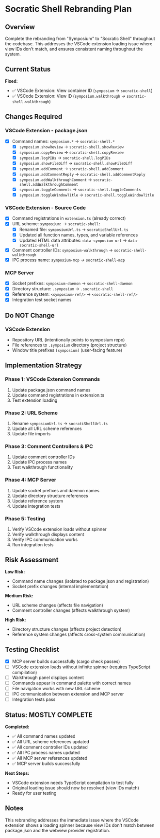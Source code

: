 # Socratic Shell Rebranding Plan

## Overview

Complete the rebranding from "Symposium" to "Socratic Shell" throughout the codebase. This addresses the VSCode extension loading issue where view IDs don't match, and ensures consistent naming throughout the system.

## Current Status

**Fixed:**
- ✅ VSCode Extension: View container ID (`symposium` → `socratic-shell`)
- ✅ VSCode Extension: View ID (`symposium.walkthrough` → `socratic-shell.walkthrough`)

## Changes Required

### VSCode Extension - package.json
- [x] Command names: `symposium.*` → `socratic-shell.*`
  - [x] `symposium.showReview` → `socratic-shell.showReview`
  - [x] `symposium.copyReview` → `socratic-shell.copyReview`
  - [x] `symposium.logPIDs` → `socratic-shell.logPIDs`
  - [x] `symposium.showFileDiff` → `socratic-shell.showFileDiff`
  - [x] `symposium.addComment` → `socratic-shell.addComment`
  - [x] `symposium.addCommentReply` → `socratic-shell.addCommentReply`
  - [x] `symposium.addWalkthroughComment` → `socratic-shell.addWalkthroughComment`
  - [x] `symposium.toggleComments` → `socratic-shell.toggleComments`
  - [x] `symposium.toggleWindowTitle` → `socratic-shell.toggleWindowTitle`

### VSCode Extension - Source Code
- [x] Command registrations in `extension.ts` (already correct)
- [x] URL scheme: `symposium:` → `socratic-shell:`
  - [x] Renamed file: `symposiumUrl.ts` → `socraticShellUrl.ts`
  - [x] Updated all function names, types, and variable references
  - [x] Updated HTML data attributes: `data-symposium-url` → `data-socratic-shell-url`
- [x] Comment controller IDs: `symposium-walkthrough` → `socratic-shell-walkthrough`
- [x] IPC process name: `symposium-mcp` → `socratic-shell-mcp`

### MCP Server
- [x] Socket prefixes: `symposium-daemon` → `socratic-shell-daemon`
- [x] Directory structure: `.symposium` → `.socratic-shell`
- [x] Reference system: `<symposium-ref/>` → `<socratic-shell-ref/>`
- [x] Integration test socket names

## Do NOT Change

### VSCode Extension
- Repository URL (intentionally points to symposium repo)
- File references to `.symposium` directory (project structure)
- Window title prefixes `[symposium]` (user-facing feature)

## Implementation Strategy

### Phase 1: VSCode Extension Commands
1. Update package.json command names
2. Update command registrations in extension.ts
3. Test extension loading

### Phase 2: URL Scheme
1. Rename `symposiumUrl.ts` → `socratiShellUrl.ts`
2. Update all URL scheme references
3. Update file imports

### Phase 3: Comment Controllers & IPC
1. Update comment controller IDs
2. Update IPC process names
3. Test walkthrough functionality

### Phase 4: MCP Server
1. Update socket prefixes and daemon names
2. Update directory structure references
3. Update reference system
4. Update integration tests

### Phase 5: Testing
1. Verify VSCode extension loads without spinner
2. Verify walkthrough displays content
3. Verify IPC communication works
4. Run integration tests

## Risk Assessment

**Low Risk:**
- Command name changes (isolated to package.json and registration)
- Socket prefix changes (internal implementation)

**Medium Risk:**
- URL scheme changes (affects file navigation)
- Comment controller changes (affects walkthrough system)

**High Risk:**
- Directory structure changes (affects project detection)
- Reference system changes (affects cross-system communication)

## Testing Checklist

- [x] MCP server builds successfully (cargo check passes)
- [ ] VSCode extension loads without infinite spinner (requires TypeScript compilation)
- [ ] Walkthrough panel displays content
- [ ] Commands appear in command palette with correct names
- [ ] File navigation works with new URL scheme
- [ ] IPC communication between extension and MCP server
- [ ] Integration tests pass

## Status: MOSTLY COMPLETE

**Completed:**
- ✅ All command names updated
- ✅ All URL scheme references updated  
- ✅ All comment controller IDs updated
- ✅ All IPC process names updated
- ✅ All MCP server references updated
- ✅ MCP server builds successfully

**Next Steps:**
- VSCode extension needs TypeScript compilation to test fully
- Original loading issue should now be resolved (view IDs match)
- Ready for user testing

## Notes

This rebranding addresses the immediate issue where the VSCode extension shows a loading spinner because view IDs don't match between package.json and the webview provider registration.
